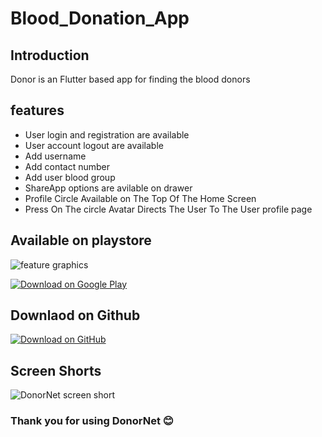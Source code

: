 # Blood_Donation_App

## Introduction
Donor is an Flutter based app for finding the blood donors 

## features
* User login and registration are available 
* User account logout are available
* Add username
* Add contact number
* Add user blood group
* ShareApp options are avilable on drawer
* Profile Circle Available on The Top Of The Home Screen 
* Press On The circle Avatar Directs The User To The User profile page

## Available on playstore 

![feature graphics](https://github.com/shameemkabeer/Blood_donation_app/assets/89806110/d7bd0d9b-2a4e-4f42-87b8-c12ca7350ff0)


[![Download on Google Play](https://play.google.com/intl/en_us/badges/static/images/badges/en_badge_web_generic.png)](https://play.google.com/store/apps/details?id=app.shameem.blood_donation)

## Downlaod on Github

[![Download on GitHub](https://img.shields.io/badge/Download-App-brightgreen.svg?style=for-the-badge&logo=github)](https://github.com/shameemkabeer/Blood_donation_app/releases/download/v1.2.0/V1.2.0.apk)



## Screen Shorts

![DonorNet screen short](https://github.com/shameemkabeer/Blood_donation_app/assets/89806110/a64f85d2-3b0f-4c3c-9274-257e3548d7ff)



### Thank you for using DonorNet 😊


